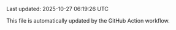Last updated: 2025-10-27 06:19:26 UTC

This file is automatically updated by the GitHub Action workflow.
